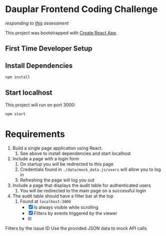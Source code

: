 # Dauplar Frontend Coding Challenge

_responding to [this](https://github.com/Daupler/coding-challenge) assessment_


This project was bootstrapped with [Create React App](https://github.com/facebook/create-react-app).

## First Time Developer Setup

## Install Dependencies 
```bash
npm install
```

## Start localhost

This project will run on port 3000:

```bash
npm start
```

# Requirements
1. Build a single page application using React.
    1. See above to install dependencies and start localhost
2. Include a page with a login form
    1. On startup you will be redirected to this page
    2. Credentials found in `./data/mock_data.js/users` will allow you to log in
    3. Refreshing the page will log you out
3. Include a page that displays the audit table for authenticated users
    1. You will be redirected to the main page on a successful login 
4. The audit table should have a filter bar at the top
    1. Found at `localhost:3000`
        - [x] Is always visible while scrolling
        - [x] Filters by events triggered by the viewer
        - [x]




Filters by the issue ID
Use the provided JSON data to mock API calls